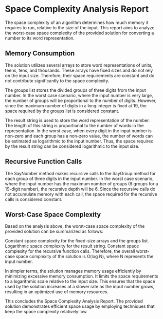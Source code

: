 # Space Complexity Analysis Report

The space complexity of an algorithm determines how much memory it requires to run, relative to the size of the input. This report aims to analyze the worst-case space complexity of the provided solution for converting a number to its word representation.

## Memory Consumption

The solution utilizes several arrays to store word representations of units, teens, tens, and thousands. These arrays have fixed sizes and do not rely on the input size. Therefore, their space requirements are constant and do not contribute significantly to the space complexity.

The groups list stores the divided groups of three digits from the input number. In the worst case scenario, where the input number is very large, the number of groups will be proportional to the number of digits. However, since the maximum number of digits in a long integer is fixed at 19, the space required by the groups list is considered constant.

The result string is used to store the word representation of the number. The length of this string is proportional to the number of words in the representation. In the worst case, when every digit in the input number is non-zero and each group has a non-zero value, the number of words can be estimated as logarithmic to the input number. Thus, the space required by the result string can be considered logarithmic to the input size.

## Recursive Function Calls

The SayNumber method makes recursive calls to the SayGroup method for each group of three digits in the input number. In the worst case scenario, where the input number has the maximum number of groups (6 groups for a 19-digit number), the recursive depth will be 6. Since the recursive calls do not accumulate memory with each call, the space required for the recursive calls is considered constant.

## Worst-Case Space Complexity

Based on the analysis above, the worst-case space complexity of the provided solution can be summarized as follows:

Constant space complexity for the fixed-size arrays and the groups list.
Logarithmic space complexity for the result string.
Constant space complexity for the recursive function calls.
Therefore, the overall worst-case space complexity of the solution is O(log N), where N represents the input number.

In simpler terms, the solution manages memory usage efficiently by minimizing excessive memory consumption. It limits the space requirements to a logarithmic scale relative to the input size. This ensures that the space used by the solution increases at a slower rate as the input number grows, resulting in an optimized use of memory resources.

This concludes the Space Complexity Analysis Report. The provided solution demonstrates efficient space usage by employing techniques that keep the space complexity relatively low.
